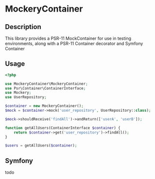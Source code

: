 # MockeryContainer


## Description

This library provides a PSR-11 MockContainer for use in testing environments, along with a PSR-11 Container decorator and Symfony Container

## Usage
```php
<?php

use MockeryContainer\MockeryContainer;
use Psr\Container\ContainerInterface;
use Mockery;
use UserRepository;

$container = new MockeryContainer();
$mock = $container->mock('user_repository', UserRepository::class);

$mock->shouldReceive('findAll')->andReturn(['userA', 'userB']);

function getAllUsers(ContainerInterface $container) {
    return $container->get('user_repository')->findAll();
}

$users = getAllUsers($container);
```

## Symfony

todo
